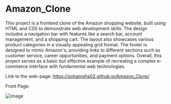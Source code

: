 # Amazon_Clone
This project is a frontend clone of the Amazon shopping website, built using HTML and CSS to demonstrate web development skills. The design includes a navigation bar with features like a search bar, account management, and a shopping cart. The layout also showcases various product categories in a visually appealing grid format. The footer is designed to mimic Amazon's, providing links to different sections such as customer service, career opportunities, and payment options. Overall, this project serves as a basic but effective example of recreating a complex e-commerce interface with fundamental web technologies.

Link to the web-page: 
https://sohamghs02.github.io/Amazon_Clone/

Front Page: 

![image](https://github.com/user-attachments/assets/22d03aa7-1441-4937-b76e-a43496f1027c)
